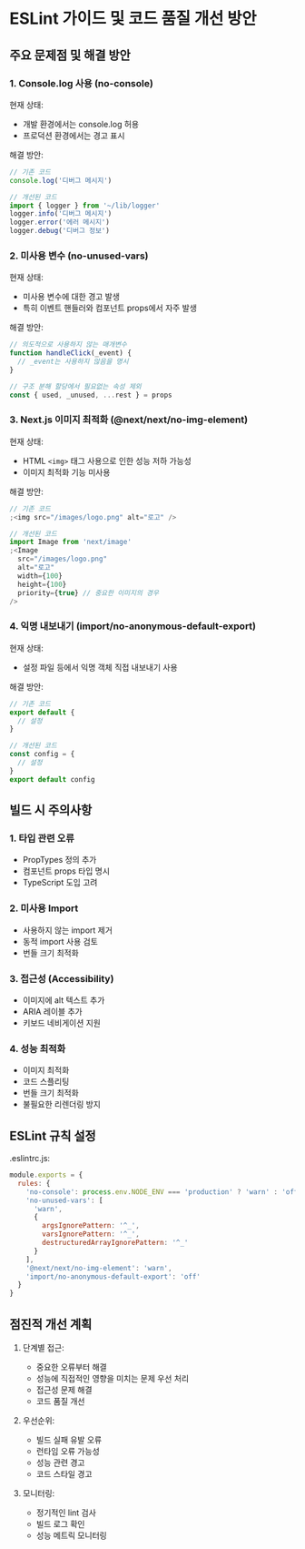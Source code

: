 # ESLint 가이드 및 코드 품질 개선 방안

## 주요 문제점 및 해결 방안

### 1. Console.log 사용 (no-console)

현재 상태:

- 개발 환경에서는 console.log 허용
- 프로덕션 환경에서는 경고 표시

해결 방안:

```javascript
// 기존 코드
console.log('디버그 메시지')

// 개선된 코드
import { logger } from '~/lib/logger'
logger.info('디버그 메시지')
logger.error('에러 메시지')
logger.debug('디버그 정보')
```

### 2. 미사용 변수 (no-unused-vars)

현재 상태:

- 미사용 변수에 대한 경고 발생
- 특히 이벤트 핸들러와 컴포넌트 props에서 자주 발생

해결 방안:

```javascript
// 의도적으로 사용하지 않는 매개변수
function handleClick(_event) {
  // _event는 사용하지 않음을 명시
}

// 구조 분해 할당에서 필요없는 속성 제외
const { used, _unused, ...rest } = props
```

### 3. Next.js 이미지 최적화 (@next/next/no-img-element)

현재 상태:

- HTML `<img>` 태그 사용으로 인한 성능 저하 가능성
- 이미지 최적화 기능 미사용

해결 방안:

```javascript
// 기존 코드
;<img src="/images/logo.png" alt="로고" />

// 개선된 코드
import Image from 'next/image'
;<Image
  src="/images/logo.png"
  alt="로고"
  width={100}
  height={100}
  priority={true} // 중요한 이미지의 경우
/>
```

### 4. 익명 내보내기 (import/no-anonymous-default-export)

현재 상태:

- 설정 파일 등에서 익명 객체 직접 내보내기 사용

해결 방안:

```javascript
// 기존 코드
export default {
  // 설정
}

// 개선된 코드
const config = {
  // 설정
}
export default config
```

## 빌드 시 주의사항

### 1. 타입 관련 오류

- PropTypes 정의 추가
- 컴포넌트 props 타입 명시
- TypeScript 도입 고려

### 2. 미사용 Import

- 사용하지 않는 import 제거
- 동적 import 사용 검토
- 번들 크기 최적화

### 3. 접근성 (Accessibility)

- 이미지에 alt 텍스트 추가
- ARIA 레이블 추가
- 키보드 네비게이션 지원

### 4. 성능 최적화

- 이미지 최적화
- 코드 스플리팅
- 번들 크기 최적화
- 불필요한 리렌더링 방지

## ESLint 규칙 설정

.eslintrc.js:

```javascript
module.exports = {
  rules: {
    'no-console': process.env.NODE_ENV === 'production' ? 'warn' : 'off',
    'no-unused-vars': [
      'warn',
      {
        argsIgnorePattern: '^_',
        varsIgnorePattern: '^_',
        destructuredArrayIgnorePattern: '^_'
      }
    ],
    '@next/next/no-img-element': 'warn',
    'import/no-anonymous-default-export': 'off'
  }
}
```

## 점진적 개선 계획

1. 단계별 접근:

   - 중요한 오류부터 해결
   - 성능에 직접적인 영향을 미치는 문제 우선 처리
   - 접근성 문제 해결
   - 코드 품질 개선

2. 우선순위:

   - 빌드 실패 유발 오류
   - 런타임 오류 가능성
   - 성능 관련 경고
   - 코드 스타일 경고

3. 모니터링:
   - 정기적인 lint 검사
   - 빌드 로그 확인
   - 성능 메트릭 모니터링
